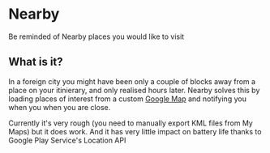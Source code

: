 # Nearby
Be reminded of Nearby places you would like to visit

## What is it?
In a foreign city you might have been only a couple of blocks away from a place on your itinierary, and only realised hours later.
Nearby solves this by loading places of interest from a custom [Google Map](https://www.google.com/maps/d/?hl=en_US&app=mp) and notifying you when you when you are close.

Currently it's very rough (you need to manually export KML files from My Maps) but it does work. And it has very little impact on battery life thanks to Google Play Service's Location API
